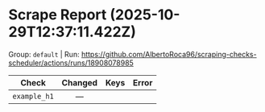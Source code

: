 # Scrape Report (2025-10-29T12:37:11.422Z)

Group: `default`  |  Run: https://github.com/AlbertoRoca96/scraping-checks-scheduler/actions/runs/18908078985

| Check | Changed | Keys | Error |
|---|:---:|:--|:--|
| `example_h1` | — |  |  |
